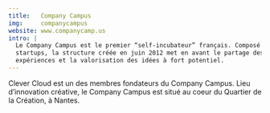 ```yaml
---
title:   Company Campus
img:     companycampus
website: www.companycamp.us
intro: |
  Le Company Campus est le premier “self-incubateur” français. Composé de 8
  startups, la structure créée en juin 2012 met en avant le partage des
  expériences et la valorisation des idées à fort potentiel.
---
```

Clever Cloud est un des membres fondateurs du Company Campus. Lieu d’innovation
créative, le Company Campus est situé au coeur du Quartier de la Création, à
Nantes.

